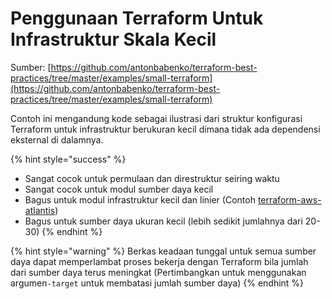 # Penggunaan Terraform Untuk Infrastruktur Skala Kecil

Sumber: [https://github.com/antonbabenko/terraform-best-practices/tree/master/examples/small-terraform](https://github.com/antonbabenko/terraform-best-practices/tree/master/examples/small-terraform)

Contoh ini mengandung kode sebagai ilustrasi dari struktur konfigurasi Terraform untuk infrastruktur berukuran kecil dimana tidak ada dependensi eksternal di dalamnya.

{% hint style="success" %}
* Sangat cocok untuk permulaan dan direstruktur seiring waktu
* Sangat cocok untuk modul sumber daya kecil
* Bagus untuk modul infrastruktur kecil dan linier (Contoh [terraform-aws-atlantis](https://github.com/terraform-aws-modules/terraform-aws-atlantis))
* Bagus untuk sumber daya ukuran kecil (lebih sedikit jumlahnya dari 20-30)
{% endhint %}

{% hint style="warning" %}
Berkas keadaan tunggal untuk semua sumber daya dapat memperlambat proses bekerja dengan Terraform bila jumlah dari sumber daya terus meningkat (Pertimbangkan untuk menggunakan argumen`-target` untuk membatasi jumlah sumber daya)
{% endhint %}

